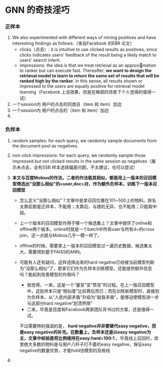 # GNN 的奇技淫巧





### 正样本

1. We also experimented with different ways of mining positives and have interesting findings as follows:（来自Facebook 的EBR 论文）
   - clicks（点击）: it is intuitive to use clicked results as positives, since clicks indicates users’ feedback of the result being a likely match to users’ search intent. 
   - impressions: the idea is that we treat retrieval as an approximation to ranker but can execute fast. Thereafter, **we want to design the retrieval model to learn to return the same set of results that will be ranked high by the ranker**. In this sense, all results shown or impressed to the users are equally positive for retrieval model learning（Facebook 上没效果，但是在稀疏的场景下个人觉得的值得一试）
2. 一个session内 用户的点击的同类目（item 和  item）加边
3. 一个session内 用户的点击的（item 和 item）加边
4. 



### 负样本

1. random samples: for each query, we randomly sample documents from the document pool as negatives. 

2. non-click impressions: for each query, we randomly sample those impressed but not clicked results in the same session as negatives（展示未点击，会有SSB 样本选择偏差问题，不太建议，也可以尝试）

3. **本文与百度Mobius的作法，二者的作法极其相似，都是用上一版本的召回模型筛选出"没那么相似"的<user,doc>对，作为额外负样本，训练下一版本召回模型**

   - 怎么定义“没那么相似”？文章中是拿召回位置在101~500上的物料。排名太靠前那是正样本，不能用；太靠后，与随机无异，也不能用；只能取中段。

   - 上一个版本的召回模型作用于哪一个候选集上？文章中提供了online和offline两个版本。online时就是一个batch中所有user与所有d+的cross join，这一点就与Mobius几乎一模一样了。

   - offline的时候，需要拿上一版本的召回模型过一遍历史数据，候选集太大，需要用到基于FAISS的ANN。

   - 可能有人还有疑问，这样选择出来的hard negative已经被当前模型判断为“没那么相似”了，那拿它们作为负样本训练模型，还能提供额外信息吗？能起到改善模型的作用吗？

     - 我觉得，一来，这是一个“量变”变“质变”的过程。在上一版召回模型中，这批样本只是“相似度”比较靠后而已；而在训练新模型时，直接划为负样本，从“人民内部矛盾”升级为"敌我矛盾"，能够迫使模型进一步与这部分hard negative“划清界限”
     - 二来，毕竟是百度和Facebook两家团队背书过的方案，还是值得一试。

     不过需要特别强调的是， **hard negative并非要替代easy negative，而是easy negative的补充。在数量上，负样本还是以easy negative为主，文章中经验是将比例维持在easy:hard=100:1** 。毕竟线上召回时，库里绝大多数的物料是与用户八杆子打不着的easy negative，保证easy negative的数量优势，才能hold住模型的及格线

4. 



